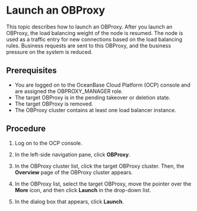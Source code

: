 # Launch an OBProxy

This topic describes how to launch an OBProxy. After you launch an OBProxy, the load balancing weight of the node is resumed. The node is used as a traffic entry for new connections based on the load balancing rules. Business requests are sent to this OBProxy, and the business pressure on the system is reduced.

## Prerequisites

* You are logged on to the OceanBase Cloud Platform (OCP) console and are assigned the OBPROXY_MANAGER role.
* The target OBProxy is in the pending takeover or deletion state.
* The target OBProxy is removed.
* The OBProxy cluster contains at least one load balancer instance.

## Procedure

1. Log on to the OCP console.

2. In the left-side navigation pane, click **OBProxy**.

3. In the OBProxy cluster list, click the target OBProxy cluster. Then, the **Overview** page of the OBProxy cluster appears.

4. In the OBProxy list, select the target OBProxy, move the pointer over the **More** icon, and then click **Launch** in the drop-down list.

5. In the dialog box that appears, click **Launch**.
